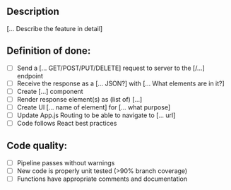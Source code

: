 ## Description
[... Describe the feature in detail]

## Definition of done:
- [ ] Send a [... GET/POST/PUT/DELETE] request to server to the [/...] endpoint
- [ ] Receive the response as a [... JSON?] with [... What elements are in it?]
- [ ] Create [...] component
- [ ] Render response element(s) as (list of) [...]
- [ ] Create UI [... name of element] for [... what purpose]
- [ ] Update App.js Routing to be able to navigate to [... url]
- [ ] Code follows React best practices

## Code quality:
- [ ] Pipeline passes without warnings
- [ ] New code is properly unit tested (>90% branch coverage)
- [ ] Functions have appropriate comments and documentation
